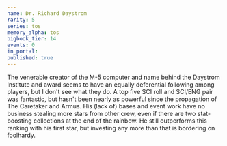 ```yaml
---
name: Dr. Richard Daystrom
rarity: 5
series: tos
memory_alpha: tos
bigbook_tier: 14
events: 0
in_portal:
published: true
---
```


The venerable creator of the M-5 computer and name behind the Daystrom Institute and award seems to have an equally deferential following among players, but I don't see what they do. A top five SCI roll and SCI/ENG pair was fantastic, but hasn't been nearly as powerful since the propagation of The Caretaker and Armus. His (lack of) bases and event work have no business stealing more stars from other crew, even if there are two stat-boosting collections at the end of the rainbow. He still outperforms this ranking with his first star, but investing any more than that is bordering on foolhardy.
